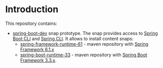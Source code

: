 # Introduction

This repository contains:
- [spring-boot-dev](spring-boot-dev) snap prototype. The snap provides access to [Spring Boot CLI](https://docs.spring.io/spring-boot/cli/index.html) and [Spring CLI](https://spring.io/projects/spring-cli).
  It allows to install content snaps:
  - [spring-framework-runtime-61](spring-framework-runtime-61) - maven repository with [Spring Framework 6.1.x](https://spring.io/projects/spring-framework)
  - [spring-boot-runtime-33](spring-boot-runtime-33) - maven repository with [Spring Boot Framework 3.3.x](https://spring.io/projects/spring-boot).
